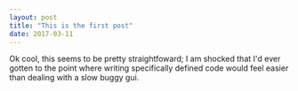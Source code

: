 ```yaml
---
layout: post
title: "This is the first post"
date: 2017-03-11
---
```


Ok cool, this seems to be pretty straightfoward; I am shocked that I'd ever gotten to the point where writing specifically
defined code would feel easier than dealing with a slow buggy gui.

<script type="text/javascript" src="processing.js"></script>
<canvas data-processing-sources="Sketch1.pde"></canvas>
